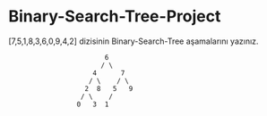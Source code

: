 # Binary-Search-Tree-Project

[7,5,1,8,3,6,0,9,4,2] dizisinin Binary-Search-Tree aşamalarını yazınız.
    
                            6
                           / \
                         4      7
                        / \    / \ 
                       2  8   5   9
                      / \    /    
                     0   3  1      
